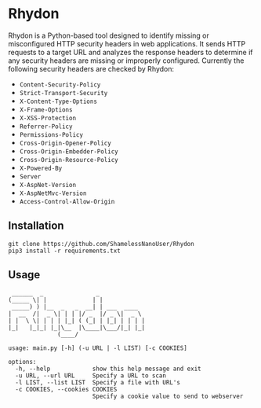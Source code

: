 # Rhydon

Rhydon is a Python-based tool designed to identify missing or misconfigured HTTP security headers in web applications. It sends HTTP requests to a target URL and analyzes the response headers to determine if any security headers are missing or improperly configured. Currently the following security headers are checked by Rhydon:

- `Content-Security-Policy` 
- `Strict-Transport-Security` 
- `X-Content-Type-Options`
- `X-Frame-Options`
- `X-XSS-Protection`
- `Referrer-Policy`
- `Permissions-Policy`
- `Cross-Origin-Opener-Policy`
- `Cross-Origin-Embedder-Policy`
- `Cross-Origin-Resource-Policy`
- `X-Powered-By`
- `Server`
- `X-AspNet-Version`
- `X-AspNetMvc-Version`
- `Access-Control-Allow-Origin`

## Installation

```
git clone https://github.com/ShamelessNanoUser/Rhydon
pip3 install -r requirements.txt
```

## Usage

```
 ______  _               _
(_____ \| |             | |
 _____) ) |__  _   _  __| | ___  ____
|  __  /|  _ \| | | |/ _  |/ _ \|  _ \
| |  \ \| | | | |_| ( (_| | |_| | | | |
|_|   |_|_| |_|\__  |\____|\___/|_| |_|
              (____/

usage: main.py [-h] (-u URL | -l LIST) [-c COOKIES]

options:
  -h, --help            show this help message and exit
  -u URL, --url URL     Specify a URL to scan
  -l LIST, --list LIST  Specify a file with URL's
  -c COOKIES, --cookies COOKIES
                        Specify a cookie value to send to webserver
```